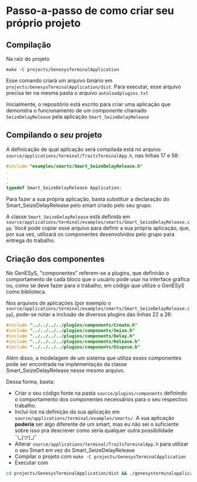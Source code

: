 # 



# Passo-a-passo de como criar seu próprio projeto
## Compilação
Na raíz do projeto
```console
make -C projects/GenesysTerminalApplication
```
Esse comando criará um arquivo binário em `projects/GenesysTerminalApplication/dist`. Para executar, esse arquivo precisa ter na mesma pasta o arquivo `autoloadplugins.txt`

Inicialmente, o repositório está escrito para criar uma aplicação que demonstra o funcionamento de um componente chamado `SeizeDelayRelease` pela aplicação `Smart_SeizeDelayRelease`

## Compilando o *seu* projeto
A definicação de qual aplicação será compilada está no arquivo `source/applications/terminal/TraitsTerminalApp.h`, nas linhas 17 e 58:
```cpp
#include "examples/smarts/Smart_SeizeDelayRelease.h"
.
.
.
typedef Smart_SeizeDelayRelease Application;
```

Para fazer a sua própria aplicação, basta substituir a declaração do Smart_SeizeDelayRelease pelo smart criado pelo seu grupo.

A classe `Smart_SeizeDelayRelease` está definida em `source/applications/terminal/examples/smarts/Smart_SeizeDelayRelease.cpp`. Você pode copiar esse arquivo para definir a sua própria aplicação, que, por sua vez, utilizará os componentes desenvolvidos pelo grupo para entrega do trabalho.

## Criação dos componentes
No GenESyS, "componentes" referem-se a plugins, que definirão o comportamento de cada bloco que o usuário pode usar na interface gráfica ou, como se deve fazer para o trabalho, em código que utilize o GenESyS como biblioteca.

Nos arquivos de aplicações (por exemplo o `source/applications/terminal/examples/smarts/Smart_SeizeDelayRelease.cpp`), pode-se notar a inclusão de diversos plugins das linhas 22 a 26:
```cpp
#include "../../../../plugins/components/Create.h"
#include "../../../../plugins/components/Seize.h"
#include "../../../../plugins/components/Delay.h"
#include "../../../../plugins/components/Release.h"
#include "../../../../plugins/components/Dispose.h"
```
Além disso, a modelagem de um sistema que utiliza esses componentes pode ser encontrada na implementação da classe Smart_SeizeDelayRelease nesse mesmo arquivo.

Dessa forma, basta:
- Criar o seu código fonte na pasta `source/plugins/components` definindo o comportamento dos componentes necessários para o seu respectivo trabalho.
- Incluí-los na definição da sua aplicação em `source/applications/terminal/examples/smarts/`. A sua aplicação **poderia** ser algo diferente de um smart, mas eu não sei o suficiente sobre isso pra descrever como seria qualquer outra possibilidade ¯\\\_(ツ)\_/¯
- Alterar `source/applications/terminal/TraitsTerminalApp.h` para utilizar o seu Smart em vez do Smart_SeizeDelayRelease
- Compilar o projeto com `make -C projects/GenesysTerminalApplication`
- Executar com
```bash
cd projects/GenesysTerminalApplication/dist && ./genesysterminalapplication
```
